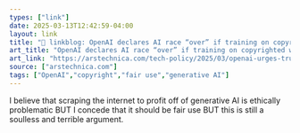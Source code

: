 ```yaml
---
types: ["link"]
date: 2025-03-13T12:42:59-04:00
layout: link
title: "🔗 linkblog: OpenAI declares AI race “over” if training on copyrighted works isn’t fair use'"
art_title: "OpenAI declares AI race “over” if training on copyrighted works isn’t fair use"
art_link: "https://arstechnica.com/tech-policy/2025/03/openai-urges-trump-either-settle-ai-copyright-debate-or-lose-ai-race-to-china/"
source: ["arstechnica.com"]
tags: ["OpenAI","copyright","fair use","generative AI"]
---
```

I believe that scraping the internet to profit off of generative AI is ethically problematic BUT I concede that it should be fair use BUT this is still a soulless and terrible argument.
